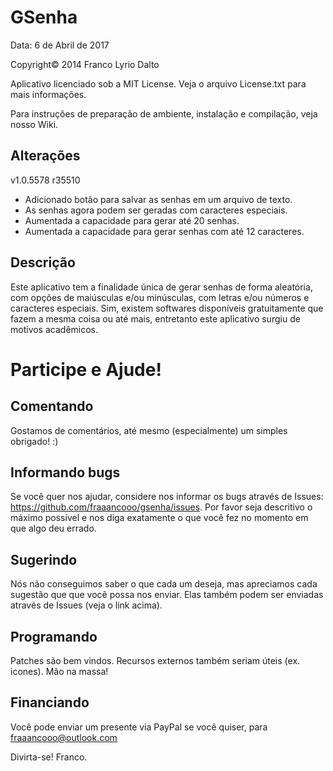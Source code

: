 # GSenha
Data: 6 de Abril de 2017

  Copyright© 2014 Franco Lyrio Dalto
  
  Aplicativo licenciado sob a MIT License. Veja o arquivo License.txt para mais informações.
  
  Para instruções de preparação de ambiente, instalação e compilação, veja nosso Wiki.


Alterações
----------
  
  v1.0.5578 r35510
  - Adicionado botão para salvar as senhas em um arquivo de texto.
  - As senhas agora podem ser geradas com caracteres especiais.
  - Aumentada a capacidade para gerar até 20 senhas.
  - Aumentada a capacidade para gerar senhas com até 12 caracteres.


Descrição
---------

  Este aplicativo tem a finalidade única de gerar senhas de forma aleatória, com
  opções de maiúsculas e/ou minúsculas, com letras e/ou números e caracteres
  especiais. Sim, existem softwares disponíveis gratuitamente que fazem a mesma
  coisa ou até mais, entretanto este aplicativo surgiu de motivos acadêmicos.


# Participe e Ajude!

  Comentando
  ----------
  
  Gostamos de comentários, até mesmo (especialmente) um simples obrigado! :)

  Informando bugs
  ---------------
  
  Se você quer nos ajudar, considere nos informar os bugs através de Issues:
  https://github.com/fraaancooo/gsenha/issues.
  Por favor seja descritivo o máximo possível e nos diga exatamente o que você fez
  no momento em que algo deu errado.
  
  Sugerindo
  ---------
  
  Nós não conseguimos saber o que cada um deseja, mas apreciamos cada sugestão que
  que você possa nos enviar. Elas também podem ser enviadas através de Issues
  (veja o link acima).

  Programando
  -----------
  
  Patches são bem vindos. Recursos externos também seriam úteis (ex. icones). Mão
  na massa!

  Financiando
  -----------
  
  Você pode enviar um presente via PayPal se você quiser, para
  fraaancooo@outlook.com

Divirta-se! Franco.
